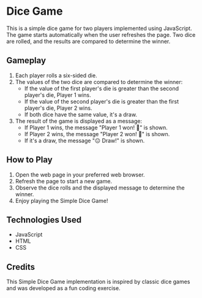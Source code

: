 # Dice Game

This is a simple dice game for two players implemented using JavaScript. The game starts automatically when the user refreshes the page. Two dice are rolled, and the results are compared to determine the winner.

## Gameplay

1. Each player rolls a six-sided die.
2. The values of the two dice are compared to determine the winner:
   - If the value of the first player's die is greater than the second player's die, Player 1 wins.
   - If the value of the second player's die is greater than the first player's die, Player 2 wins.
   - If both dice have the same value, it's a draw.
3. The result of the game is displayed as a message:
   - If Player 1 wins, the message "Player 1 won! 🚩" is shown.
   - If Player 2 wins, the message "Player 2 won! 🚩" is shown.
   - If it's a draw, the message "😐 Draw!" is shown.

## How to Play

1. Open the web page in your preferred web browser.
2. Refresh the page to start a new game.
3. Observe the dice rolls and the displayed message to determine the winner.
4. Enjoy playing the Simple Dice Game!

## Technologies Used

- JavaScript
- HTML
- CSS

## Credits

This Simple Dice Game implementation is inspired by classic dice games and was developed as a fun coding exercise.
